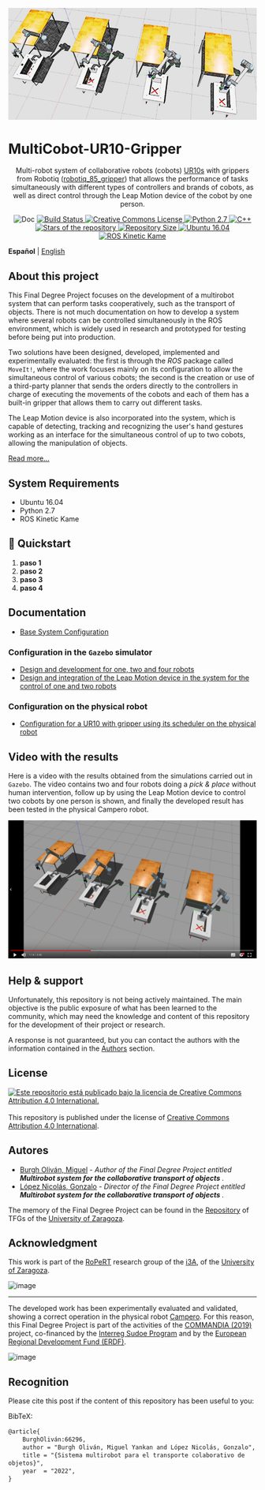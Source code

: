 <p align="center">

<img alt="MultiCobot-UR10-Gripper" style="border-width:0" src="https://raw.githubusercontent.com/Serru/MultiCobot-UR10-Gripper/main/doc/imgs_md/proyect-logo.png" />
</p>

# MultiCobot-UR10-Gripper

<p align="center">
Multi-robot system of collaborative robots (cobots) <a rel="UR10s" href="https://www.universal-robots.com/products/ur10-robot/">UR10s</a> with grippers from Robotiq (<a rel="robotiq_85_gripper" href="https://robotiq.com/products/2f85-140-adaptive-robot-gripper">robotiq_85_gripper</a>) that allows the performance of tasks simultaneously with different types of controllers and brands of cobots, as well as direct control through the Leap Motion device of the cobot by one person.
</p>

<p align="center">
  <img alt="Doc" style="border-width:0" src="https://img.shields.io/badge/doc-incomplete-red?logo=markdown&style=plastic" />
  <a rel="Build Status" href="https://app.travis-ci.com/github/Serru/MultiCobot-UR10-Gripper"><img alt="Build Status" style="border-width:0" src="https://img.shields.io/travis/com/Serru/MultiCobot-UR10-Gripper?logo=travis&style=plastic" />
    </a>
  <a rel="license" href="http://creativecommons.org/licenses/by/4.0/"><img alt="Creative Commons License" style="border-width:0" src="https://img.shields.io/github/license/Serru/MultiCobot-UR10-Gripper?style=plastic" />
  </a>
      <a rel="Python" href="https://github.com/Serru/MultiCobot-UR10-Gripper">
  <img alt="Python 2.7" style="border-width:0" src="https://img.shields.io/badge/Python-14354C?logo=python&logoColor=white&style=plastic" />
  </a>
    <a rel="C++" href="https://github.com/Serru/MultiCobot-UR10-Gripper">
  <img alt="C++" style="border-width:0" src="https://img.shields.io/badge/C%2B%2B-00599C?logo=c%2B%2B&style=plastic" />
  </a>
  <a rel="stars" href="https://github.com/Serru/MultiCobot-UR10-Gripper/stargazers"><img alt="Stars of the repository" style="border-width:0" src="https://img.shields.io/github/stars/Serru/MultiCobot-UR10-Gripper?style=plastic" />
  </a> 
    <a rel="Repository Size" href="https://github.com/Serru/MultiCobot-UR10-Gripper"><img alt="Repository Size" style="border-width:0" src="https://img.shields.io/github/repo-size/Serru/MultiCobot-UR10-Gripper?style=plastic" />
  </a>
  <a rel="ubuntu16.04" href="https://releases.ubuntu.com/16.04/"><img alt="Ubuntu 16.04" style="border-width:0" src="https://img.shields.io/badge/OS-ubuntu%2016.04-important?style=plastic&logo=ubuntu" />
  </a>
  <a rel="ros" href="http://wiki.ros.org/kinetic"><img alt="ROS Kinetic Kame" style="border-width:0" src="https://img.shields.io/badge/ROS-Kinetic%20Kame-important?style=plastic&logo=ros" />
  </a>
</p>

**Español** | [English](https://github.com/Serru/MultiCobot-UR10-Gripper/blob/main/README_ENG.md)



## About this project
This Final Degree Project focuses on the development of a multirobot system that can perform tasks cooperatively, such as the transport of objects. There is not much documentation on how to develop a system where several robots can be controlled simultaneously in the ROS environment, which is widely used in research and prototyped for testing before being put into production.

Two solutions have been designed, developed, implemented and experimentally evaluated: the first is through the *ROS* package called `MoveIt!`, where the work focuses mainly on its configuration to allow the simultaneous control of various cobots; the second is the creation or use of a third-party planner that sends the orders directly to the controllers in charge of executing the movements of the cobots and each of them has a built-in gripper that allows them to carry out different tasks.

The Leap Motion device is also incorporated into the system, which is capable of detecting, tracking and recognizing the user's hand gestures working as an interface for the simultaneous control of up to two cobots, allowing the manipulation of objects.

[Read more...](https://deposita.unizar.es/record/66296?ln=es)



## System Requirements
- Ubuntu 16.04
- Python 2.7
- ROS Kinetic Kame

## 🚀 Quickstart

1. **paso 1**
2. **paso 2**
3. **paso 3**
4. **paso 4**


## Documentation
- [Base System Configuration](https://github.com/Serru/MultiCobot-UR10-Gripper/blob/main/doc/setup-doc/proyect_setup.md)

### Configuration in the `Gazebo` simulator
- [Design and development for one, two and four robots](https://github.com/Serru/MultiCobot-UR10-Gripper/blob/main/doc/design.md)
- [Design and integration of the Leap Motion device in the system for the control of one and two robots](https://github.com/Serru/MultiCobot-UR10-Gripper/blob/main/doc/design-lm.md)

### Configuration on the physical robot
- [Configuration for a UR10 with gripper using its scheduler on the physical robot](https://github.com/Serru/MultiCobot-UR10-Gripper-Campero)

## Video with the results
Here is a video with the results obtained from the simulations carried out in `Gazebo`. The video contains two and four robots doing a *pick & place* without human intervention, follow up by using the Leap Motion device to control two cobots by one person is shown, and finally the developed result has been tested in the physical Campero robot.

<p>
<a href="https://drive.google.com/file/d/1oqVyre4vlfHqH9SrQuyXH00GcmwIuP97/view?usp=sharing" title="Link Title">
	<img src="https://raw.githubusercontent.com/Serru/MultiCobot-UR10-Gripper/main/doc/imgs_md/img-fondo-video.png" alt="Resultados del proyecto." />
</a>
</p>


## Help & support
Unfortunately, this repository is not being actively maintained. The main objective is the public exposure of what has been learned to the community, which may need the knowledge and content of this repository for the development of their project or research.

A response is not guaranteed, but you can contact the authors with the information contained in the [Authors](#autores) section.

## License

<p align="left">
  <a href="https://github.com/Serru/MultiCobot-UR10-Gripper/blob/main/LICENSE">
    <img src="https://licensebuttons.net/l/by/4.0/88x31.png" alt="Este repositorio está publicado bajo la licencia de Creative Commons Attribution 4.0 International." />
  </a>
  </br>
  </br>
This repository is published under the license of <a href="https://github.com/Serru/MultiCobot-UR10-Gripper/blob/main/LICENSE">Creative Commons Attribution 4.0 International</a>.
</p>

## Autores
* [Burgh Oliván, Miguel](https://github.com/Serru) - *Author of the Final Degree Project entitled **Multirobot system for the collaborative transport of objects** .*
* [López Nicolás, Gonzalo](https://i3a.unizar.es/es/investigadores/gonzalo-lopez-nicolas) - *Director of the Final Degree Project entitled **Multirobot system for the collaborative transport of objects** .*

The memory of the Final Degree Project can be found in the [Repository](https://deposita.unizar.es/record/66296?ln=es) of TFGs of the [University of Zaragoza](http://www.unizar.es/).

## Acknowledgment

This work is part of the [RoPeRT](https://i3a.unizar.es/es/grupos-de-investigacion/ropert) research group of the [i3A](https://i3a.unizar.es), of the [University of Zaragoza](http://www.unizar.es/).

![image](https://www.unizar.es/sites/default/files/i3a.png)

---

The developed work has been experimentally evaluated and validated, showing a correct operation in the physical robot [Campero](http://commandia.unizar.es/wp-content/uploads/camperoRobot.jpg). For this reason, this Final Degree Project is part of the activities of the [COMMANDIA (2019)](http://commandia.unizar.es/) project, co-financed by the [Interreg Sudoe Program](https://www.interreg-sudoe.eu/inicio) and by the [European Regional Development Fund (ERDF)](https://ec.europa.eu/regional_policy/es/funding/erdf/).

![image](http://commandia.unizar.es/wp-content/uploads/cropped-logoCommandia-1.png)

## Recognition

Please cite this post if the content of this repository has been useful to you:

BibTeX: 
```
@article{
    BurghOliván:66296,
    author = "Burgh Oliván, Miguel Yankan and López Nicolás, Gonzalo",
    title = "{Sistema multirobot para el transporte colaborativo de objetos}",
    year  = "2022",
}
```